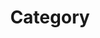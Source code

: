 ---
title: Category
layout: categories
permalink: /categories/
show_excerpts: true
entries_layout: list
---